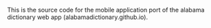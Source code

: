 This is the source code for the mobile application port of the alabama dictionary web app (alabamadictionary.github.io). 
